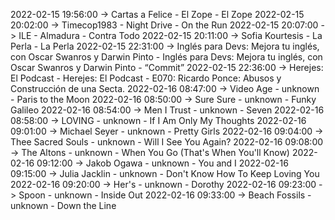 2022-02-15 19:56:00 -> Cartas a Felice - El Zope - El Zope
2022-02-15 20:02:00 -> Timecop1983 - Night Drive - On the Run
2022-02-15 20:07:00 -> ILE - Almadura - Contra Todo
2022-02-15 20:11:00 -> Sofia Kourtesis - La Perla - La Perla
2022-02-15 22:31:00 -> Inglés para Devs: Mejora tu inglés, con Oscar Swanros y Darwin Pinto - Inglés para Devs: Mejora tu inglés, con Oscar Swanros y Darwin Pinto - “Commit”
2022-02-15 22:36:00 -> Herejes: El Podcast - Herejes: El Podcast - E070: Ricardo Ponce: Abusos y Construcción de una Secta.
2022-02-16 08:47:00 -> Video Age - unknown - Paris to the Moon
2022-02-16 08:50:00 -> Sure Sure - unknown - Funky Galileo
2022-02-16 08:54:00 -> Men I Trust - unknown - Seven
2022-02-16 08:58:00 -> LOVING - unknown - If I Am Only My Thoughts
2022-02-16 09:01:00 -> Michael Seyer - unknown - Pretty Girls
2022-02-16 09:04:00 -> Thee Sacred Souls - unknown - Will I See You Again?
2022-02-16 09:08:00 -> The Altons - unknown - When You Go (That's When You'll Know)
2022-02-16 09:12:00 -> Jakob Ogawa - unknown - You and I
2022-02-16 09:15:00 -> Julia Jacklin - unknown - Don't Know How To Keep Loving You
2022-02-16 09:20:00 -> Her's - unknown - Dorothy
2022-02-16 09:23:00 -> Spoon - unknown - Inside Out
2022-02-16 09:33:00 -> Beach Fossils - unknown - Down the Line
